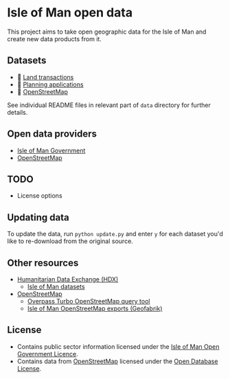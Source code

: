 # Isle of Man open data

This project aims to take open geographic data for the Isle of Man and create new data products from it.

## Datasets

* :file_folder: [Land transactions](https://github.com/dankarran/isleofman-opendata/blob/main/data/gov.im/land-transactions/)
* :file_folder: [Planning applications](https://github.com/dankarran/isleofman-opendata/blob/main/data/gov.im/planning-applications/)
* :file_folder: [OpenStreetMap](https://github.com/dankarran/isleofman-opendata/blob/main/data/openstreetmap/)

See individual README files in relevant part of `data` directory for further details.

## Open data providers

* [Isle of Man Government](https://www.gov.im/about-the-government/government/open-data/)
* [OpenStreetMap](https://www.openstreetmap.org)

## TODO

* License options

## Updating data

To update the data, run `python update.py` and enter `y` for each dataset you'd like to re-download from the original 
source.

## Other resources

* [Humanitarian Data Exchange (HDX)](https://data.humdata.org)
  * [Isle of Man datasets](https://data.humdata.org/group/imn)
* [OpenStreetMap](https://www.openstreetmap.org)
  * [Overpass Turbo OpenStreetMap query tool](https://www.overpass-turbo.eu)
  * [Isle of Man OpenStreetMap exports (Geofabrik)](https://download.geofabrik.de/europe/isle-of-man.html)

## License

* Contains public sector information licensed under the [Isle of Man Open Government Licence](https://www.gov.im/about-this-site/open-government-licence/).
* Contains data from [OpenStreetMap](https://www.openstreetmap.org) licensed under the [Open Database License](https://www.openstreetmap.org/copyright).